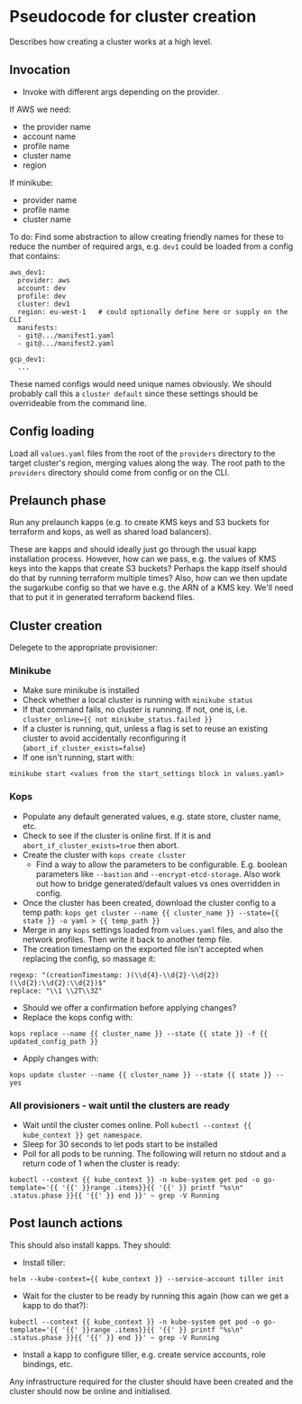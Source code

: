 # Pseudocode for cluster creation
Describes how creating a cluster works at a high level.

## Invocation
* Invoke with different args depending on the provider. 

If AWS we need:
* the provider name
* account name
* profile name
* cluster name
* region

If minikube:
* provider name
* profile name
* cluster name

To do: Find some abstraction to allow creating friendly names for these to
reduce the number of required args, e.g. `dev1` could be loaded from
a config that contains:
```
aws_dev1:
  provider: aws
  account: dev
  profile: dev
  cluster: dev1
  region: eu-west-1   # could optionally define here or supply on the CLI
  manifests:
  - git@.../manifest1.yaml
  - git@.../manifest2.yaml

gcp_dev1:
  ...
```

These named configs would need unique names obviously. We should probably call
this a `cluster default` since these settings should be overrideable from the
command line.

## Config loading
Load all `values.yaml` files from the root of the `providers` directory
to the target cluster's region, merging values along the way. The root path
to  the `providers` directory should come from config or on the CLI.

## Prelaunch phase
Run any prelaunch kapps (e.g. to create KMS keys and S3 buckets for terraform
and kops, as well as shared load balancers). 

These are kapps and should ideally just go through the usual kapp installation 
process. However, how can we pass, e.g. the values of KMS keys into the kapps
that create S3 buckets? Perhaps the kapp itself should do that by running 
terraform multiple times? Also, how can we then update the sugarkube config
so that we have e.g. the ARN of a KMS key. We'll need that to put it in 
generated terraform backend files.

## Cluster creation

Delegete to the appropriate provisioner:

### Minikube
* Make sure minikube is installed
* Check whether a local cluster is running with `minikube status`
* If that command fails, no cluster is running. If not, one is, i.e.
  `cluster_online={{ not minikube_status.failed }}`
* If a cluster is running, quit, unless a flag is set to reuse an existing
  cluster to avoid accidentally reconfiguring it (`abort_if_cluster_exists=false`)
* If one isn't running, start with:
```
minikube start <values from the start_settings block in values.yaml>
```

### Kops
* Populate any default generated values, e.g. state store, cluster name, etc.
* Check to see if the cluster is online first. If it is and `abort_if_cluster_exists=true`
  then abort.
* Create the cluster with `kops create cluster`
  * Find a way to allow the parameters to be configurable. E.g. boolean 
    parameters like `--bastion` and `--encrypt-etcd-storage`. Also work out
    how to bridge generated/default values vs ones overridden in config.
* Once the cluster has been created, download the cluster config to a temp
  path: `kops get cluster --name {{ cluster_name }} --state={{ state }} -o yaml > {{ temp_path }}`
* Merge in any `kops` settings loaded from `values.yaml` files, and also the 
  network profiles. Then write it back to another temp file.
* The creation timestamp on the exported file isn't accepted when replacing the 
  config, so massage it: 
```
regexp: "(creationTimestamp: )(\\d{4}-\\d{2}-\\d{2}) (\\d{2}:\\d{2}:\\d{2})$"
replace: "\\1 \\2T\\3Z"
```
* Should we offer a confirmation before applying changes?
* Replace the kops config with: 
```
kops replace --name {{ cluster_name }} --state {{ state }} -f {{ updated_config_path }}
```
* Apply changes with:
```
kops update cluster --name {{ cluster_name }} --state {{ state }} --yes
```

### All provisioners - wait until the clusters are ready
* Wait until the cluster comes online. Poll `kubectl --context {{ kube_context }} get namespace`.
* Sleep for 30 seconds to let pods start to be installed
* Poll for all pods to be running. The following will return no stdout and a return code of 1 when the cluster is ready:
```
kubectl --context {{ kube_context }} -n kube-system get pod -o go-template='{{ '{{' }}range .items}}{{ '{{' }} printf "%s\n" .status.phase }}{{ '{{' }} end }}' ~ grep -V Running
```

## Post launch actions
This should also install kapps. They should:

* Install tiller:
```
helm --kube-context={{ kube_context }} --service-account tiller init
```
* Wait for the cluster to be ready by running this again (how can we get a kapp to do that?):
```
kubectl --context {{ kube_context }} -n kube-system get pod -o go-template='{{ '{{' }}range .items}}{{ '{{' }} printf "%s\n" .status.phase }}{{ '{{' }} end }}' ~ grep -V Running
```

* Install a kapp to configure tiller, e.g. create service accounts, role bindings, etc.

Any infrastructure required for the cluster should have been created and the 
cluster should now be online and initialised. 
